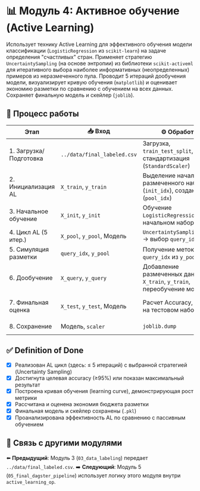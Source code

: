 # 📊 Модуль 4: Активное обучение (Active Learning)

Использует технику Active Learning для эффективного обучения модели классификации (`LogisticRegression` из `scikit-learn`) на задаче определения "счастливых" стран. Применяет стратегию `UncertaintySampling` (на основе энтропии) из библиотеки `scikit-activeml` для итеративного выбора наиболее информативных (неопределенных) примеров из неразмеченного пула. Проводит 5 итераций дообучения модели, визуализирует кривую обучения (`matplotlib`) и оценивает экономию разметки по сравнению с обучением на всех данных. Сохраняет финальную модель и скейлер (`joblib`).

## 🔄 Процесс работы
| Этап                | 📥 Вход                       | ⚙️ Обработка                                                                 | 📤 Выход                                                              |
|---------------------|-------------------------------|------------------------------------------------------------------------------|-----------------------------------------------------------------------|
| 1. Загрузка/Подготовка| `../data/final_labeled.csv` | Загрузка, `train_test_split`, стандартизация (`StandardScaler`)             | `X_train`, `y_train`, `X_pool`, `y_pool`, `X_test`, `y_test`, `scaler` |
| 2. Инициализация AL | `X_train`, `y_train`        | Выделение начального размеченного набора (`init_idx`), создание пула (`pool_idx`) | `X_init`, `y_init`, `X_pool`, `y_pool`                                |
| 3. Начальное обучение | `X_init`, `y_init`          | Обучение `LogisticRegression` на начальном наборе                          | Обученная модель, первая точка на learning curve                      |
| 4. Цикл AL (5 итер.)| `X_pool`, `y_pool`, Модель  | `UncertaintySampling.query` -> выбор `query_idx`                             | Индексы для запроса метки                                             |
| 5. Симуляция разметки| `query_idx`, `y_pool`       | Получение меток для `query_idx` из `y_pool`                                  | Новые `y_query`                                                       |
| 6. Дообучение       | `X_query`, `y_query`        | Добавление размеченных данных к `X_train`, `y_train`, переобучение модели    | Обновленная модель, новая точка на learning curve                     |
| 7. Финальная оценка | `X_test`, `y_test`, Модель  | Расчет Accuracy, Kappa на тестовом наборе                                    | Финальные метрики качества, график learning curve                      |
| 8. Сохранение       | Модель, `scaler`            | `joblib.dump`                                                                | `../models/is_happy_al.pkl`, `../models/scaler_gdp.pkl`               |

## ✅ Definition of Done
- [x] Реализован AL цикл (здесь: ≤ 5 итераций) с выбранной стратегией (Uncertainty Sampling)
- [x] Достигнута целевая accuracy (≥95%) или показан максимальный результат
- [x] Построена кривая обучения (learning curve), демонстрирующая рост метрики
- [x] Рассчитана и оценена экономия бюджета разметки
- [x] Финальная модель и скейлер сохранены (`.pkl`)
- [x] Проанализирована эффективность AL по сравнению с пассивным обучением

## 🔗 Связь с другими модулями
⬅️ **Предыдущий**: Модуль 3 (`03_data_labeling`) передает `../data/final_labeled.csv`.
➡️ **Следующий**: Модуль 5 (`05_final_dagster_pipeline`) использует логику этого модуля внутри `active_learning_op`. 